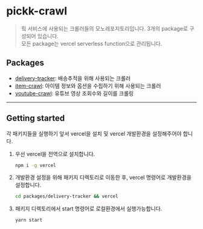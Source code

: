 # pickk-crawl

> 핔 서비스에 사용되는 크롤러들의 모노레포지토리입니다. 3개의 package로 구성되어 있습니다. <br/>
> 모든 package는 vercel serverless function으로 관리됩니다.

## Packages

- [delivery-tracker](https://github.com/DEV-MUGLES/pickk-crawl/tree/master/packages/delivery-tracker): 배송추적을 위해 사용되는 크롤러
- [item-crawl](https://github.com/DEV-MUGLES/pickk-crawl/tree/master/packages/item-crawl): 아이템 정보와 옵션을 수집하기 위해 사용되는 크롤러
- [youtube-crawl](https://github.com/DEV-MUGLES/pickk-crawl/tree/master/packages/youtube-crawl): 유튜브 영상 조회수와 길이를 크롤링

---

## Getting started

각 패키지들을 실행하기 앞서 vercel을 설치 및 vercel 개발환경을 설정해주어야 합니다.

1. 우선 vercel을 전역으로 설치합니다.

   ```sh
   npm i -g vercel
   ```

2. 개발환경 설정을 위해 패키지 디렉토리로 이동한 후, vercel 명령어로 개발환경을 설정합니다.

   ```sh
   cd packages/delivery-tracker && vercel
   ```

3. 패키지 디렉토리에서 start 명령어로 로컬환경에서 실행가능합니다.
   ```sh
   yarn start
   ```
